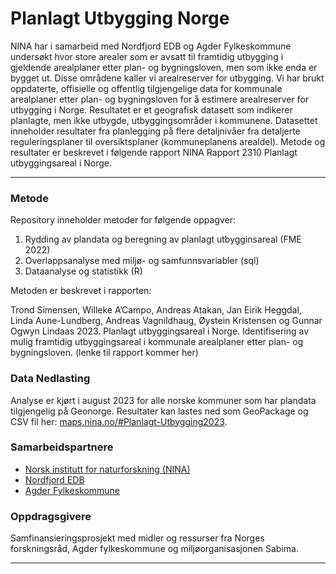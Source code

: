 Planlagt Utbygging Norge
==============================

NINA har i samarbeid med Nordfjord EDB og Agder Fylkeskommune undersøkt hvor store arealer som er avsatt til framtidig utbygging i gjeldende arealplaner etter plan- og bygningsloven, men som ikke enda er bygget ut. Disse områdene kaller vi arealreserver for utbygging. Vi har brukt oppdaterte, offisielle og offentlig tilgjengelige data for kommunale arealplaner etter plan- og bygningsloven for å estimere arealreserver for utbygging i Norge. Resultatet er et geografisk datasett som indikerer planlagte, men ikke utbygde, utbyggingsområder i kommunene. Datasettet inneholder resultater fra planlegging på flere detaljnivåer fra detaljerte reguleringsplaner til oversiktsplaner (kommuneplanens arealdel).  Metode og resultater er beskrevet i følgende rapport NINA Rapport 2310 Planlagt utbyggingsareal i Norge.

-------
### Metode
Repository inneholder metoder for følgende oppagver:

1. Rydding av plandata og beregning av planlagt utbygginsareal (FME 2022)
3. Overlappsanalyse med miljø- og samfunnsvariabler (sql)
4. Dataanalyse og statistikk (R)

Metoden er beskrevet i rapporten: 

Trond Simensen, Willeke A’Campo, Andreas Atakan, Jan Eirik Heggdal, Linda Aune-Lundberg, Andreas Vagnildhaug, Øystein Kristensen og Gunnar Ogwyn Lindaas 2023. Planlagt utbyggingsareal i Norge. Identifisering av mulig framtidig utbyggingsareal i kommunale arealplaner etter plan- og bygningsloven. (lenke til rapport kommer her)

### Data Nedlasting
Analyse er kjørt i august 2023 for alle norske kommuner som har plandata tilgjengelig på Geonorge.
Resultater kan lastes ned som GeoPackage og CSV fil her: [maps.nina.no/#Planlagt-Utbygging2023](https://maps.nina.no/#Planlagt-Utbygging2023).

### Samarbeidspartnere
* [Norsk institutt for naturforskning (NINA)](https://www.nina.no/)
* [Nordfjord EDB](https://nfedb.no/)
* [Agder Fylkeskommune](https://www.agderfk.no/)

### Oppdragsgivere
Samfinansieringsprosjekt med midler og ressurser fra Norges forskningsråd, Agder fylkeskommune og miljøorganisasjonen Sabima. 

-------

